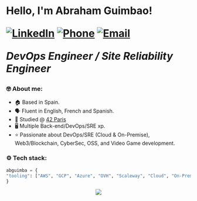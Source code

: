 <h1> Hello, I'm Abraham Guimbao!

  <p>
    <a href="https://www.linkedin.com/in/abraham-guimbao-parra"><img src="https://img.shields.io/badge/-LinkedIn-222222?style=flat-square&logo=Linkedin&logoColor=white&link=https://www.linkedin.com/in/abraham-guimbao-parra" alt="LinkedIn"></a>
    <a href="tel:+33695656958"><img src="https://img.shields.io/badge/%E2%98%8E-+33695656958-lightgrey.svg" alt="Phone"></a>
    <a href="mailto:abrahamguimbao@pm.me"><img src="https://img.shields.io/badge/-abrahamguimbao@pm.me-c14438?style=flat-square&logo=Gmail&logoColor=white&link=mailto:abrahamguimbao@pm.me" alt="Email"></a>
  </p>

  <p><em>DevOps Engineer / Site Reliability Engineer</em></p>

  ### 🤓 About me:

  - 🏠 Based in Spain.
  - 🗣 Fluent in English, French and Spanish.
  - 🏫 Studied @ <a href="https://www.42.fr/">42 Paris</a>
  - 🖥️ Multiple Back-end/DevOps/SRE xp.
  - ⭐ Passionate about DevOps/SRE (Cloud & On-Premise), Web3/Blockchain, CyberSec, OSS, and Video Game development.

  ### ⚙️ Tech stack:

  ```python
  abguimba = {
  "tooling": ["AWS", "GCP", "Azure", "OVH", "Scaleway", "Cloud", "On-Premise", "Ansible", "Terraform", "Puppet", "Chef", "Docker", "Kubernetes", "Unix", "Linux", "Containerization", "Virtualization", "Storage", "Serverless", "VCS", "Agile", "DevSecOps", "TDD", "CI/CD", "Jenkins", "GithubCI", "ArgoCD", "Automation", "Python", "Go", "C/C++", "Bash", "JS", "Typescript", "SQL", "ES", "Grafana", "Kibana", "Prometheus", "Kafka", "InfluxDB", "RabbitMQ", "Dynatrace", "Logzio", "SonarQube", "Bitrise", "REST API", "HTTP", "OSI", "On-Call", "Monitoring", "Logging", "Alerting"],
  }
  ```

  <p align="center">
    <a href="https://www.codewars.com/users/abguimba"><img src="https://www.codewars.com/users/abguimba/badges/small"></a>
  </p>
